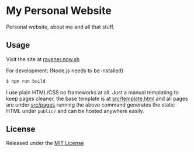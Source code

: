 # My Personal Website

Personal website, about me and all that stuff.

## Usage
Visit the site at [ravener.now.sh](https://ravener.now.sh)

For development: (Node.js needs to be installed)
```sh
$ npm run build
```
I use plain HTML/CSS no frameworks at all. Just a manual templating to keep pages cleaner, the base template is at [src/template.html](src/template.html) and all pages are under [src/pages](src/pages) running the above command generates the static HTML under `public/` and can be hosted anywhere easily.

## License
Released under the [MIT License](LICENSE)
